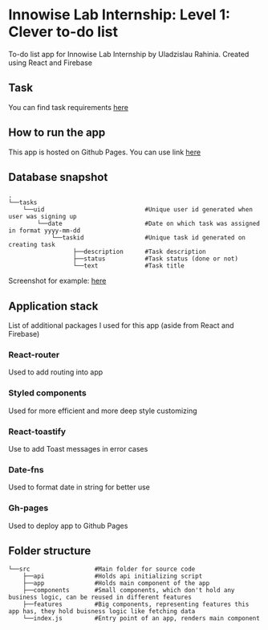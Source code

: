 # Innowise Lab Internship: Level 1: Clever to-do list

To-do list app for Innowise Lab Internship by Uladzislau Rahinia. Created using React and Firebase

## Task

You can find task requirements [here](https://docs.google.com/document/d/1heFuihWrsw14bCpUdr6fla9ysqE6IrsobSMKAOpBiKA/edit)

## How to run the app

This app is hosted on Github Pages. You can use link [here](https://uladzislau-rahinia.github.io/Innowise-Practice-Level-1/)

## Database snapshot
    .
    └──tasks
        └──uid                            #Unique user id generated when user was signing up
            └──date                       #Date on which task was assigned in format yyyy-mm-dd
                └──taskid                 #Unique task id generated on creating task
                      ├──description      #Task description
                      ├──status           #Task status (done or not)
                      └──text             #Task title

Screenshot for example: [here](https://imgur.com/a/koZGhWf)

## Application stack

List of additional packages I used for this app (aside from React and Firebase)

### React-router

Used to add routing into app

### Styled components

Used for more efficient and more deep style customizing

### React-toastify

Use to add Toast messages in error cases

### Date-fns

Used to format date in string for better use

### Gh-pages

Used to deploy app to Github Pages

## Folder structure
    └──src                  #Main folder for source code
        ├──api              #Holds api initializing script
        ├──app              #Holds main component of the app
        ├──components       #Small components, which don't hold any business logic, can be reused in different features
        ├──features         #Big components, representing features this app has, they hold buisness logic like fetching data
        └──index.js         #Entry point of an app, renders main component



